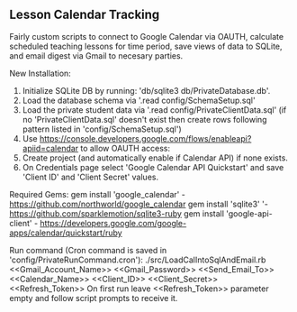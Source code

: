 ## Lesson Calendar Tracking

Fairly custom scripts to connect to Google Calendar via OAUTH, calculate scheduled teaching lessons for time period, save views of data to SQLite, and email digest via Gmail to necesary parties.  

New Installation:
1. Initialize SQLite DB by running:  'db/sqlite3 db/PrivateDatabase.db'.
2. Load the database schema via '.read config/SchemaSetup.sql'
3. Load the private student data via '.read config/PrivateClientData.sql' (if no 'PrivateClientData.sql' doesn't exist then create rows following pattern listed in 'config/SchemaSetup.sql')
4. Use https://console.developers.google.com/flows/enableapi?apiid=calendar to allow OAUTH access:
  1. Create project (and automatically enable if Calendar API) if none exists.
  2. On Credentials page select 'Google Calendar API Quickstart' and save 'Client ID' and 'Client Secret' values.

Required Gems:
gem install 'google_calendar' - https://github.com/northworld/google_calendar
gem install 'sqlite3' '- https://github.com/sparklemotion/sqlite3-ruby
gem install 'google-api-client' - https://developers.google.com/google-apps/calendar/quickstart/ruby

Run command (Cron command is saved in 'config/PrivateRunCommand.cron'):
./src/LoadCalIntoSqlAndEmail.rb <<Gmail_Account_Name>> <<Gmail_Password>> <<Send_Email_To>> <<Calendar_Name>> <<Client_ID>> <<Client_Secret>> <<Refresh_Token>>
On first run leave <<Refresh_Token>> parameter empty and follow script prompts to receive it.

